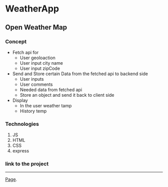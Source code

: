 # WeatherApp 

## Open Weather Map


### Concept 
  - Fetch api for 
    - User geoloaction
    - User input city name 
    - User input zipCode
  - Send and Store certain Data from the fetched api to backend side
    - User inputs 
    - User comments
    - Needed data from fetched api
    - Store an object and send it back to client side
  - Display 
    - In the user weather tamp
    - History temp


### Technologies 
1. JS 
2. HTML
3. CSS
4. express 

### link to the project
---
[Page](https://abdul2025.github.io/weatherApp-Udacity-Project/).
